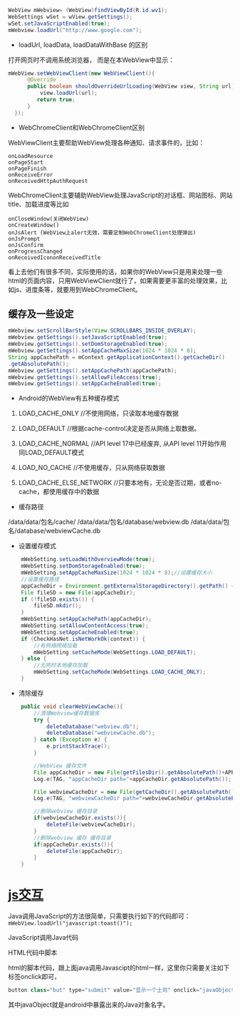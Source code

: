```java
WebView mWebview= (WebView)findViewById(R.id.wv1);
WebSettings wSet = wView.getSettings();   
wSet.setJavaScriptEnabled(true);
mWebview.loadUrl("http://www.google.com");
```

* loadUrl, loadData, loadDataWithBase 的区别

打开网页时不调用系统浏览器， 而是在本WebView中显示：
```java
mWebView.setWebViewClient(new WebViewClient(){
      @Override
      public boolean shouldOverrideUrlLoading(WebView view, String url) {
          view.loadUrl(url);
         return true;
      }
  });
```

* WebChromeClient和WebChromeClient区别

WebViewClient主要帮助WebView处理各种通知、请求事件的，比如：

    onLoadResource
    onPageStart
    onPageFinish
    onReceiveError
    onReceivedHttpAuthRequest

WebChromeClient主要辅助WebView处理JavaScript的对话框、网站图标、网站title、加载进度等比如

    onCloseWindow(关闭WebView)
    onCreateWindow()
    onJsAlert (WebView上alert无效，需要定制WebChromeClient处理弹出)
    onJsPrompt
    onJsConfirm
    onProgressChanged
    onReceivedIcononReceivedTitle


看上去他们有很多不同，实际使用的话，如果你的WebView只是用来处理一些html的页面内容，只用WebViewClient就行了，如果需要更丰富的处理效果，比如js、进度条等，就要用到WebChromeClient。

## 缓存及一些设定
```java
mWebview.setScrollBarStyle(View.SCROLLBARS_INSIDE_OVERLAY); 
mWebview.getSettings().setJavaScriptEnabled(true); 
mWebview.getSettings().setDomStorageEnabled(true); 
mWebview.getSettings().setAppCacheMaxSize(1024 * 1024 * 8); 
String appCachePath = mContext.getApplicationContext().getCacheDir() 
.getAbsolutePath(); 
mWebview.getSettings().setAppCachePath(appCachePath); 
mWebview.getSettings().setAllowFileAccess(true); 
mWebview.getSettings().setAppCacheEnabled(true);
```

* Android的WebView有五种缓存模式

1. LOAD_CACHE_ONLY //不使用网络，只读取本地缓存数据

2. LOAD_DEFAULT //根据cache-control决定是否从网络上取数据。

3. LOAD_CACHE_NORMAL //API level 17中已经废弃, 从API level 11开始作用同LOAD_DEFAULT模式

4. LOAD_NO_CACHE //不使用缓存，只从网络获取数据

5. LOAD_CACHE_ELSE_NETWORK //只要本地有，无论是否过期，或者no-cache，都使用缓存中的数据

* 缓存路径

/data/data/包名/cache/ /data/data/包名/database/webview.db /data/data/包名/database/webviewCache.db

* 设置缓存模式
```java
    mWebSetting.setLoadWithOverviewMode(true);
    mWebSetting.setDomStorageEnabled(true);
    mWebSetting.setAppCacheMaxSize(1024 * 1024 * 8);//设置缓存大小
    //设置缓存路径
    appCacheDir = Environment.getExternalStorageDirectory().getPath() + "/xxx/cache";
    File fileSD = new File(appCacheDir);
    if (!fileSD.exists()) {
        fileSD.mkdir();
    }
    mWebSetting.setAppCachePath(appCacheDir);
    mWebSetting.setAllowContentAccess(true);
    mWebSetting.setAppCacheEnabled(true);
    if (CheckHasNet.isNetWorkOk(context)) {
        //有网络网络加载
        mWebSetting.setCacheMode(WebSettings.LOAD_DEFAULT);
    } else {
        //无网时本地缓存加载
        mWebSetting.setCacheMode(WebSettings.LOAD_CACHE_ONLY);
    }
```

* 清除缓存
```java
    public void clearWebViewCache(){ 
        //清理Webview缓存数据库 
        try { 
            deleteDatabase("webview.db");  
            deleteDatabase("webviewCache.db"); 
        } catch (Exception e) { 
            e.printStackTrace(); 
        } 

        //WebView 缓存文件 
        File appCacheDir = new File(getFilesDir().getAbsolutePath()+APP_CACAHE_DIRNAME); 
        Log.e(TAG, "appCacheDir path="+appCacheDir.getAbsolutePath()); 

        File webviewCacheDir = new File(getCacheDir().getAbsolutePath()+"/webviewCache"); 
        Log.e(TAG, "webviewCacheDir path="+webviewCacheDir.getAbsolutePath()); 

        //删除webview 缓存目录 
        if(webviewCacheDir.exists()){ 
            deleteFile(webviewCacheDir); 
        } 
        //删除webview 缓存 缓存目录 
        if(appCacheDir.exists()){ 
            deleteFile(appCacheDir); 
        } 
    }
```

# [js交互](https://zhuanlan.zhihu.com/p/27588089)
Java调用JavaScript的方法很简单，只需要执行如下的代码即可：
```mWebView.loadUrl("javascript:toast()");```

JavaScript调用Java代码

HTML代码中脚本

html的脚本代码，跟上面java调用Javascipt的html一样，这里你只需要关注如下标签onclick即可，

```js
button class="but" type="submit" value="显示一个土司" onclick="javaObject.showToast('张小月，如果永远都忘不了你，那该怎么办呢？')">登录</button>
```
其中javaObject就是android中暴露出来的Java对象名字。
